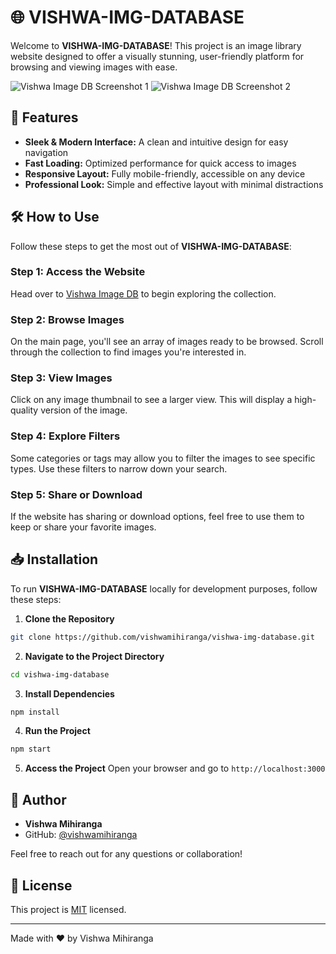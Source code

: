 # 🌐 VISHWA-IMG-DATABASE

Welcome to **VISHWA-IMG-DATABASE**! This project is an image library website designed to offer a visually stunning, user-friendly platform for browsing and viewing images with ease.

![Vishwa Image DB Screenshot 1](https://i.ibb.co/P48mJJZ/image.png)
![Vishwa Image DB Screenshot 2](https://i.ibb.co/55SHT9T/image.png)

## 🚀 Features

* **Sleek & Modern Interface:** A clean and intuitive design for easy navigation
* **Fast Loading:** Optimized performance for quick access to images
* **Responsive Layout:** Fully mobile-friendly, accessible on any device
* **Professional Look:** Simple and effective layout with minimal distractions

## 🛠️ How to Use

Follow these steps to get the most out of **VISHWA-IMG-DATABASE**:

### Step 1: Access the Website
Head over to [Vishwa Image DB](https://your-website-url-here.com) to begin exploring the collection.

### Step 2: Browse Images
On the main page, you'll see an array of images ready to be browsed. Scroll through the collection to find images you're interested in.

### Step 3: View Images
Click on any image thumbnail to see a larger view. This will display a high-quality version of the image.

### Step 4: Explore Filters
Some categories or tags may allow you to filter the images to see specific types. Use these filters to narrow down your search.

### Step 5: Share or Download
If the website has sharing or download options, feel free to use them to keep or share your favorite images.

## 📥 Installation

To run **VISHWA-IMG-DATABASE** locally for development purposes, follow these steps:

1. **Clone the Repository**
```bash
git clone https://github.com/vishwamihiranga/vishwa-img-database.git
```

2. **Navigate to the Project Directory**
```bash
cd vishwa-img-database
```

3. **Install Dependencies**
```bash
npm install
```

4. **Run the Project**
```bash
npm start
```

5. **Access the Project**
Open your browser and go to `http://localhost:3000`

## 👤 Author

* **Vishwa Mihiranga**
* GitHub: [@vishwamihiranga](https://github.com/vishwamihiranga)

Feel free to reach out for any questions or collaboration!

## 📝 License

This project is [MIT](LICENSE) licensed.

---
Made with ❤️ by Vishwa Mihiranga
